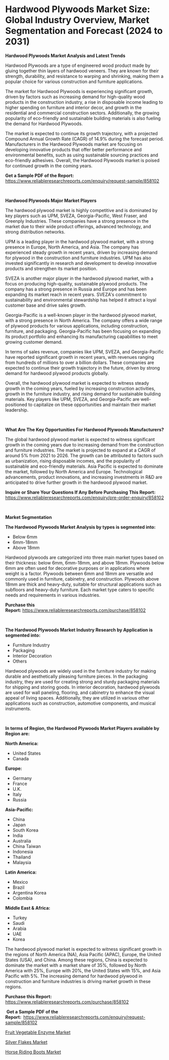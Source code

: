 <p><h1>Hardwood Plywoods Market Size: Global Industry Overview, Market Segmentation and Forecast (2024 to 2031)</h1></p><p><strong>Hardwood Plywoods Market Analysis and Latest Trends</strong></p>
<p><p>Hardwood Plywoods are a type of engineered wood product made by gluing together thin layers of hardwood veneers. They are known for their strength, durability, and resistance to warping and shrinking, making them a popular choice for various construction and furniture applications.</p><p>The market for Hardwood Plywoods is experiencing significant growth, driven by factors such as increasing demand for high-quality wood products in the construction industry, a rise in disposable income leading to higher spending on furniture and interior decor, and growth in the residential and commercial construction sectors. Additionally, the growing popularity of eco-friendly and sustainable building materials is also fueling the demand for Hardwood Plywoods.</p><p>The market is expected to continue its growth trajectory, with a projected Compound Annual Growth Rate (CAGR) of 14.9% during the forecast period. Manufacturers in the Hardwood Plywoods market are focusing on developing innovative products that offer better performance and environmental benefits, such as using sustainable sourcing practices and eco-friendly adhesives. Overall, the Hardwood Plywoods market is poised for continued growth in the coming years.</p></p>
<p><strong>Get a Sample PDF of the Report:&nbsp;</strong> <a href="https://www.reliableresearchreports.com/enquiry/request-sample/858102">https://www.reliableresearchreports.com/enquiry/request-sample/858102</a></p>
<p>&nbsp;</p>
<p><strong>Hardwood Plywoods Major Market Players</strong></p>
<p><p>The hardwood plywood market is highly competitive and is dominated by key players such as UPM, SVEZA, Georgia-Pacific, West Fraser, and Greenply Industries. These companies have a strong presence in the market due to their wide product offerings, advanced technology, and strong distribution networks.</p><p>UPM is a leading player in the hardwood plywood market, with a strong presence in Europe, North America, and Asia. The company has experienced steady growth in recent years, driven by increasing demand for plywood in the construction and furniture industries. UPM has also invested significantly in research and development to develop innovative products and strengthen its market position.</p><p>SVEZA is another major player in the hardwood plywood market, with a focus on producing high-quality, sustainable plywood products. The company has a strong presence in Russia and Europe and has been expanding its market reach in recent years. SVEZA's commitment to sustainability and environmental stewardship has helped it attract a loyal customer base and drive sales growth.</p><p>Georgia-Pacific is a well-known player in the hardwood plywood market, with a strong presence in North America. The company offers a wide range of plywood products for various applications, including construction, furniture, and packaging. Georgia-Pacific has been focusing on expanding its product portfolio and enhancing its manufacturing capabilities to meet growing customer demand.</p><p>In terms of sales revenue, companies like UPM, SVEZA, and Georgia-Pacific have reported significant growth in recent years, with revenues ranging from hundreds of millions to over a billion dollars. These companies are expected to continue their growth trajectory in the future, driven by strong demand for hardwood plywood products globally.</p><p>Overall, the hardwood plywood market is expected to witness steady growth in the coming years, fueled by increasing construction activities, growth in the furniture industry, and rising demand for sustainable building materials. Key players like UPM, SVEZA, and Georgia-Pacific are well-positioned to capitalize on these opportunities and maintain their market leadership.</p></p>
<p>&nbsp;</p>
<p><strong>What Are The Key Opportunities For Hardwood Plywoods Manufacturers?</strong></p>
<p><p>The global hardwood plywood market is expected to witness significant growth in the coming years due to increasing demand from the construction and furniture industries. The market is projected to expand at a CAGR of around 5% from 2021 to 2026. The growth can be attributed to factors such as urbanization, rising disposable incomes, and the popularity of sustainable and eco-friendly materials. Asia Pacific is expected to dominate the market, followed by North America and Europe. Technological advancements, product innovations, and increasing investments in R&D are anticipated to drive further growth in the hardwood plywood market.</p></p>
<p><strong>Inquire or Share Your Questions If Any Before Purchasing This Report:</strong> <a href="https://www.reliableresearchreports.com/enquiry/pre-order-enquiry/858102">https://www.reliableresearchreports.com/enquiry/pre-order-enquiry/858102</a></p>
<p>&nbsp;</p>
<p><strong>Market Segmentation</strong></p>
<p><strong>The Hardwood Plywoods Market Analysis by types is segmented into:</strong></p>
<p><ul><li>Below 6mm</li><li>6mm-18mm</li><li>Above 18mm</li></ul></p>
<p><p>Hardwood plywoods are categorized into three main market types based on their thickness: below 6mm, 6mm-18mm, and above 18mm. Plywoods below 6mm are often used for decorative purposes or in applications where weight is a factor. Plywoods between 6mm and 18mm are versatile and commonly used in furniture, cabinetry, and construction. Plywoods above 18mm are thick and heavy-duty, suitable for structural applications such as subfloors and heavy-duty furniture. Each market type caters to specific needs and requirements in various industries.</p></p>
<p><strong>Purchase this Report:&nbsp;</strong><a href="https://www.reliableresearchreports.com/purchase/858102">https://www.reliableresearchreports.com/purchase/858102</a></p>
<p>&nbsp;</p>
<p><strong>The Hardwood Plywoods Market Industry Research by Application is segmented into:</strong></p>
<p><ul><li>Furniture Industry</li><li>Packaging</li><li>Interior Decoration</li><li>Others</li></ul></p>
<p><p>Hardwood plywoods are widely used in the furniture industry for making durable and aesthetically pleasing furniture pieces. In the packaging industry, they are used for creating strong and sturdy packaging materials for shipping and storing goods. In interior decoration, hardwood plywoods are used for wall paneling, flooring, and cabinetry to enhance the visual appeal of living spaces. Additionally, they are utilized in various other applications such as construction, automotive components, and musical instruments.</p></p>
<p>&nbsp;</p>
<p><strong>In terms of Region, the Hardwood Plywoods Market Players available by Region are:</strong></p>
<p>
    <p> <strong> North America: </strong>
        <ul>
            <li>United States</li>
            <li>Canada</li>
        </ul>
        </p> 
    <p> <strong> Europe: </strong>
        <ul>
            <li>Germany</li>
            <li>France</li>
            <li>U.K.</li>
            <li>Italy</li>
            <li>Russia</li>
        </ul>
        </p> 
    <p> <strong> Asia-Pacific: </strong>
        <ul>
            <li>China</li>
            <li>Japan</li>
            <li>South Korea</li>
            <li>India</li>
            <li>Australia</li>
            <li>China Taiwan</li>
            <li>Indonesia</li>
            <li>Thailand</li>
            <li>Malaysia</li>
        </ul>
        </p> 
    <p> <strong> Latin America: </strong>
        <ul>
            <li>Mexico</li>
            <li>Brazil</li>
            <li>Argentina Korea</li>
            <li>Colombia</li>
        </ul>
        </p> 
    <p> <strong> Middle East & Africa: </strong>
        <ul>
            <li>Turkey</li>
            <li>Saudi</li>
            <li>Arabia</li>
            <li>UAE</li>
            <li>Korea</li>
        </ul>
    </p>
    </p>
<p><p>The hardwood plywood market is expected to witness significant growth in the regions of North America (NA), Asia Pacific (APAC), Europe, the United States (USA), and China. Among these regions, China is expected to dominate the market with a market share of 35%, followed by North America with 25%, Europe with 20%, the United States with 15%, and Asia Pacific with 5%. The increasing demand for hardwood plywood in construction and furniture industries is driving market growth in these regions.</p></p>
<p><strong>Purchase this Report: </strong><a href="https://www.reliableresearchreports.com/purchase/858102">https://www.reliableresearchreports.com/purchase/858102</a></p>
<p>&nbsp;<strong>Get a Sample PDF of the Report:&nbsp;&nbsp;</strong><a href="https://www.reliableresearchreports.com/enquiry/request-sample/858102">https://www.reliableresearchreports.com/enquiry/request-sample/858102</a></p>
<p><strong></strong></p>
<p><p><a href="https://view.publitas.com/reportprime-1/fruit-vegetable-enzyme-market-size-focuses-on-market-dynamics-in-depth-analysis-and-future-projections-of-its-market-forecasted-for-period-from-2023-to-2030/">Fruit Vegetable Enzyme Market</a></p><p><a href="https://view.publitas.com/reportprime-1/silver-flakes-market-furnish-information-about-market-size-market-share-market-dynamics-and-projections-spanning-from-2023-to-2030/">Silver Flakes Market</a></p><p><a href="https://view.publitas.com/reportprime-1/horse-riding-boots-market-research-report-the-key-to-successful-business-strategy-forecasted-for-period-from-2023-2030/">Horse Riding Boots Market</a></p></p>